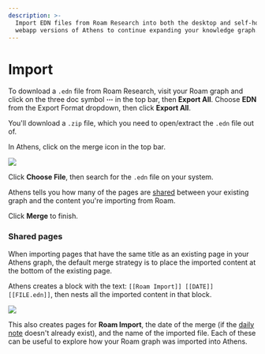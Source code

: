 ```yaml
---
description: >-
  Import EDN files from Roam Research into both the desktop and self-hosted
  webapp versions of Athens to continue expanding your knowledge graph.
---
```


# Import

To download a `.edn` file from Roam Research, visit your Roam graph and click on the three doc symbol **⋯** in the top bar, then **Export All**. Choose **EDN** from the Export Format dropdown, then click **Export All**.

You'll download a `.zip` file, which you need to open/extract the `.edn` file out of.

In Athens, click on the merge icon in the top bar.

![](/img/docs/import.png)

Click **Choose File**, then search for the `.edn` file on your system.

Athens tells you how many of the pages are [shared](import.md#shared-pages) between your existing graph and the content you're importing from Roam.

Click **Merge** to finish.

### Shared pages

When importing pages that have the same title as an existing page in your Athens graph, the default merge strategy is to place the imported content at the bottom of the existing page.

Athens creates a block with the text: `[[Roam Import]] [[DATE]] [[FILE.edn]]`, then nests all the imported content in that block.

![](/img/docs/import_shared.png)

This also creates pages for **Roam Import**, the date of the merge \(if the [daily note](daily-notes.md) doesn't already exist\), and the name of the imported file. Each of these can be useful to explore how your Roam graph was imported into Athens.

